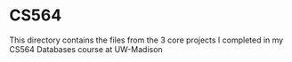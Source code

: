 # CS564
This directory contains the files from the 3 core projects I completed in my CS564 Databases course at UW-Madison
